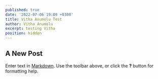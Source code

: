 ```yaml
---
published: true
date: '2022-07-06 19:09 +0300'
title: Vitha Anumolu Test
author: Vitha Anumolu
excerpt: testing Vitha
position: hidden
---
```

## A New Post

Enter text in [Markdown](http://daringfireball.net/projects/markdown/). Use the toolbar above, or click the **?** button for formatting help.
